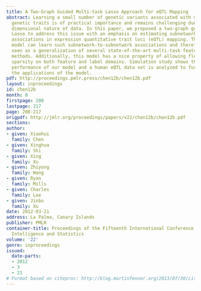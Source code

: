 ```yaml
---
title: A Two-Graph Guided Multi-task Lasso Approach for eQTL Mapping
abstract: Learning a small number of genetic variants associated with multiple complex
  genetic traits is of practical importance and remains challenging due to the high
  dimensional nature of data. In this paper, we proposed a two-graph guided multi-task
  Lasso to address this issue with an emphasis on estimating subnetwork-to-subnetwork
  associations in expression quantitative trait loci (eQTL) mapping. The proposed
  model can learn such subnetwork-to-subnetwork associations and therefore can be
  seen as a generalization of several state-of-the-art multi-task feature selection
  methods. Additionally, this model has a nice property of allowing flexible structured
  sparsity on both feature and label domains. Simulation study shows the improved
  performance of our model and a human eQTL data set is analyzed to further demonstrate
  the applications of the model.
pdf: http://proceedings.pmlr.press/chen12b/chen12b.pdf
layout: inproceedings
id: chen12b
month: 0
firstpage: 208
lastpage: 217
page: 208-217
origpdf: http://jmlr.org/proceedings/papers/v22/chen12b/chen12b.pdf
sections: 
author:
- given: Xiaohui
  family: Chen
- given: Xinghua
  family: Shi
- given: Xing
  family: Xu
- given: Zhiyong
  family: Wang
- given: Ryan
  family: Mills
- given: Charles
  family: Lee
- given: Jinbo
  family: Xu
date: 2012-03-21
address: La Palma, Canary Islands
publisher: PMLR
container-title: Proceedings of the Fifteenth International Conference on Artificial
  Intelligence and Statistics
volume: '22'
genre: inproceedings
issued:
  date-parts:
  - 2012
  - 3
  - 21
# Format based on citeproc: http://blog.martinfenner.org/2013/07/30/citeproc-yaml-for-bibliographies/
---
```


